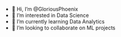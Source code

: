 - 👋 Hi, I’m @GloriousPhoenix
- 👀 I’m interested in Data Science
- 🌱 I’m currently learning Data Analytics
- 💞️ I’m looking to collaborate on ML projects
<!---- 📫 How to reach me ...
--->

<!---
GloriousPhoenix/GloriousPhoenix is a ✨ special ✨ repository because its `README.md` (this file) appears on your GitHub profile.
You can click the Preview link to take a look at your changes.
--->
